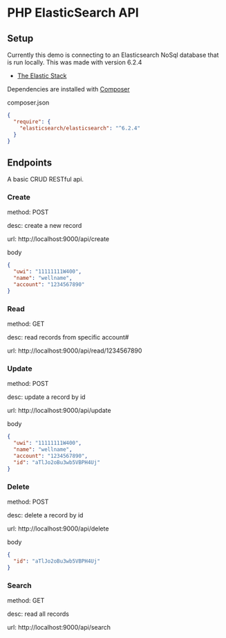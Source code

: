 # PHP ElasticSearch API

## Setup
Currently this demo is connecting to an Elasticsearch NoSql database that is run locally. This was made with version 6.2.4 
- [The Elastic Stack](https://www.elastic.co/products/)

Dependencies are installed with [Composer](https://getcomposer.org/doc/01-basic-usage.md#composer-json-project-setup)

composer.json
```json
{
  "require": {
    "elasticsearch/elasticsearch": "^6.2.4"
  } 
}
```
## Endpoints
A basic CRUD RESTful api.

### Create 
method: POST

desc: create a new record

url: http://localhost:9000/api/create

body
```json
{
  "uwi": "11111111W400",
  "name": "wellname",
  "account": "1234567890"
}

```
### Read 
method: GET

desc: read records from specific account#

url: http://localhost:9000/api/read/1234567890

### Update 
method: POST

desc: update a record by id

url: http://localhost:9000/api/update

body
```json
{
  "uwi": "11111111W400",
  "name": "wellname",
  "account": "1234567890",
  "id": "aTlJo2oBu3wb5VBPH4Uj"
}

```
### Delete 
method: POST

desc: delete a record by id

url: http://localhost:9000/api/delete

body
```json
{
  "id": "aTlJo2oBu3wb5VBPH4Uj"
}

```

### Search 
method: GET

desc: read all records

url: http://localhost:9000/api/search


